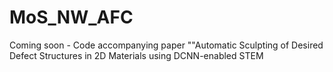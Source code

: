 # MoS_NW_AFC
Coming soon - Code accompanying paper ""Automatic Sculpting of Desired Defect Structures in 2D Materials using DCNN-enabled STEM
